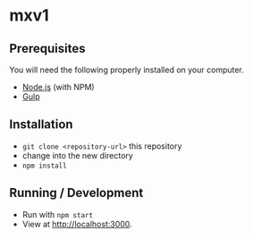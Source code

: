 # mxv1

## Prerequisites
You will need the following properly installed on your computer.
* [Node.js](http://nodejs.org/) (with NPM)
* [Gulp](http://gulpjs.com/)

## Installation
* `git clone <repository-url>` this repository
* change into the new directory
* `npm install`

## Running / Development
* Run with `npm start`
* View at [http://localhost:3000](http://localhost:3000).
